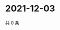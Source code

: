 # 2021-12-03

共 0 条

<!-- BEGIN WEIBO -->
<!-- 最后更新时间 Fri Dec 03 2021 05:10:20 GMT+0800 (China Standard Time) -->

<!-- END WEIBO -->
